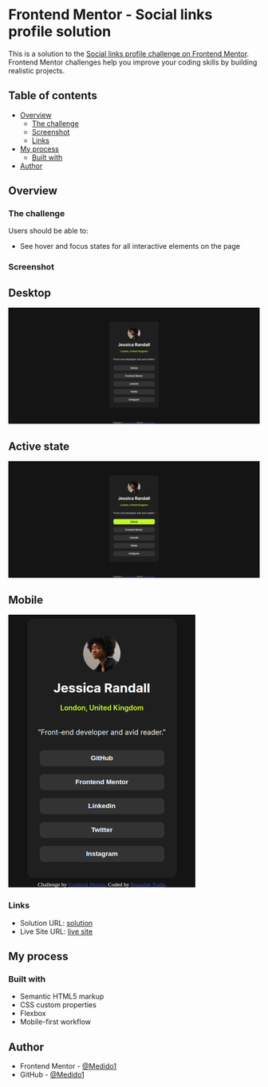 # Frontend Mentor - Social links profile solution

This is a solution to the [Social links profile challenge on Frontend Mentor](https://www.frontendmentor.io/challenges/social-links-profile-UG32l9m6dQ/hub). Frontend Mentor challenges help you improve your coding skills by building realistic projects. 

## Table of contents

- [Overview](#overview)
  - [The challenge](#the-challenge)
  - [Screenshot](#screenshot)
  - [Links](#links)
- [My process](#my-process)
  - [Built with](#built-with)
- [Author](#author)

## Overview

### The challenge

Users should be able to:

- See hover and focus states for all interactive elements on the page

### Screenshot

  ## Desktop 
  ![](./screenShots/desktopSceenShot.png)

  ## Active state
  ![](./screenShots/activestateScreenShot.png)

  ## Mobile 
  ![](./screenShots/mobileScreenShot.png)


### Links

- Solution URL: [solution](https://github.com/Medido1/Frontend-Mentor-Social-links-profile)
- Live Site URL: [live site](https://medido1.github.io/Frontend-Mentor-Social-links-profile/)

## My process

### Built with

- Semantic HTML5 markup
- CSS custom properties
- Flexbox
- Mobile-first workflow

## Author

- Frontend Mentor - [@Medido1](https://www.frontendmentor.io/profile/Medido1)
- GitHub - [@Medido1](https://github.com/Medido1)






